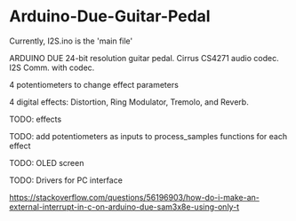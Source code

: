 # Arduino-Due-Guitar-Pedal
Currently, I2S.ino is the 'main file'

ARDUINO DUE 24-bit resolution guitar pedal.
Cirrus CS4271 audio codec. 
I2S Comm. with codec.

4 potentiometers to change effect parameters

4 digital effects: Distortion, Ring Modulator, Tremolo, and Reverb.

TODO: effects

TODO: add potentiometers as inputs to process_samples functions for each effect

TODO: OLED screen

TODO: Drivers for PC interface

https://stackoverflow.com/questions/56196903/how-do-i-make-an-external-interrupt-in-c-on-arduino-due-sam3x8e-using-only-t


